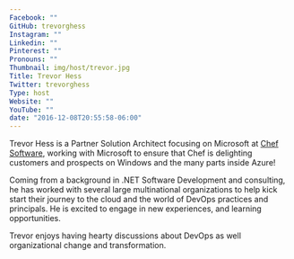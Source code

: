```yaml
---
Facebook: ""
GitHub: trevorghess
Instagram: ""
Linkedin: ""
Pinterest: ""
Pronouns: ""
Thumbnail: img/host/trevor.jpg
Title: Trevor Hess
Twitter: trevorghess
Type: host
Website: ""
YouTube: ""
date: "2016-12-08T20:55:58-06:00"
---
```

Trevor Hess is a Partner Solution Architect focusing on Microsoft at [Chef Software](https://www.chef.io/), working with Microsoft to ensure that Chef is delighting customers and prospects on Windows and the many parts inside Azure! 

Coming from a background in .NET Software Development and consulting, he has worked with several large multinational organizations to help kick start their journey to the cloud and the world of DevOps practices and principals. He is excited to engage in new experiences, and learning opportunities. 

Trevor enjoys having hearty discussions about DevOps as well organizational change and transformation.